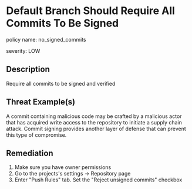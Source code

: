 # Default Branch Should Require All Commits To Be Signed

policy name: no_signed_commits

severity: LOW

## Description

Require all commits to be signed and verified

## Threat Example(s)

A commit containing malicious code may be crafted by a malicious actor that has
acquired write access to the repository to initiate a supply chain attack.
Commit signing provides another layer of defense that can prevent this type of
compromise.

## Remediation

1. Make sure you have owner permissions
2. Go to the projects's settings -> Repository page
3. Enter "Push Rules" tab. Set the "Reject unsigned commits" checkbox
